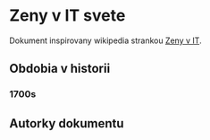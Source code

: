 # Zeny v IT svete

Dokument inspirovany wikipedia strankou [Zeny v IT](https://en.wikipedia.org/wiki/Women_in_computing).

## Obdobia v historii

### 1700s

## Autorky dokumentu

